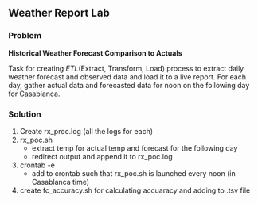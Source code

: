 ## Weather Report Lab

###  Problem

**Historical Weather Forecast Comparison to Actuals**

Task for creating *ETL*(Extract, Transform, Load) process to extract daily weather forecast and observed data and load it to a live report.
For each day, gather actual data and forecasted data for noon on the following day for Casablanca.

### Solution

1. Create rx_proc.log (all the logs for each)
2. rx_poc.sh
    - extract temp for actual temp and forecast for the following day
    - redirect output and append it to rx_poc.log
3. crontab -e
    - add to crontab such that rx_poc.sh is launched every noon (in Casablanca time)
4. create fc_accuracy.sh for calculating accuaracy and adding to .tsv file